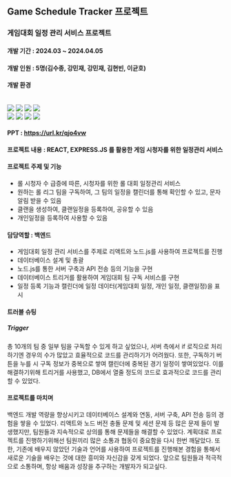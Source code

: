 ## <div align=left><strong>Game Schedule Tracker 프로젝트</strong></div>

###  게임대회 일정 관리 서비스 프로젝트
#### 개발 기간 : 2024.03 ~ 2024.04.05
#### 개발 인원 : 5명(김수종, 강민재, 강민재, 김현빈, 이균호)
#### 개발 환경 

<div align=left> 
<br>
  
<img src="https://img.shields.io/badge/html5-E34F26?style=for-the-badge&logo=html5&logoColor=white"> 
<img src="https://img.shields.io/badge/css-1572B6?style=for-the-badge&logo=css3&logoColor=white"> 
<img src="https://img.shields.io/badge/javascript-F7DF1E?style=for-the-badge&logo=javascript&logoColor=black"> 
<img src="https://img.shields.io/badge/mysql-4479A1?style=for-the-badge&logo=mysql&logoColor=white"> 

<br>

<img src="https://img.shields.io/badge/react-61DAFB?style=for-the-badge&logo=react&logoColor=black"> 
<img src="https://img.shields.io/badge/node.js-339933?style=for-the-badge&logo=Node.js&logoColor=white">
<img src="https://img.shields.io/badge/express-000000?style=for-the-badge&logo=express&logoColor=white"> 
<img src="https://img.shields.io/badge/github-181717?style=for-the-badge&logo=github&logoColor=white">

#### PPT : https://url.kr/qjo4vw

#### 프로젝트 내용 : REACT, EXPRESS.JS 를 활용한 게임 시청자를 위한 일정관리 서비스

#### 프로젝트 주제 및 기능
- 롤 시청자 수 급증에 따른, 시청자를 위한 롤 대회 일정관리 서비스
- 원하는 롤 리그 팀을 구독하여, 그 팀의 일정을 캘린더를 통해 확인할 수 있고, 문자 알림 받을 수 있음
- 클랜을 생성하여, 클랜일정을 등록하여, 공유할 수 있음
- 개인일정을 등록하여 사용할 수 있음

#### 담당역할 : 백엔드
- 게임대회 일정 관리 서비스를 주제로 리액트와 노드.js를 사용하여 프로젝트를 진행
- 데이터베이스 설계 및 총괄 
- 노드.js를 통한 서버 구축과 API 전송 등의 기능을 구현 
- 데이터베이스 트리거를 활용하여 게임대회 팀 구독 서비스를 구현 
- 일정 등록 기능과 캘린더에 일정 데이터(게임대회 일정, 개인 일정, 클랜일정)을 표시

#### 트러블 슈팅
##### Trigger
총 10개의 팀 중 일부 팀을 구독할 수 있게 하고 싶었으나, 서버 측에서 if 로직으로 처리하기엔 경우의 수가 많았고 효율적으로
코드를 관리하기가 어려웠다. 또한, 구독하기 버튼을 누를 시 구독 정보가 중복으로 쌓여 캘린더에 중복된 경기 일정이 쌓여있었다.
이를 해결하기위해 트리거를 사용했고, DB에서 열줄 정도의 코드로 효과적으로 코드를 관리할 수 있었다.

#### 프로젝트를 마치며
백엔드 개발 역량을 향상시키고 데이터베이스 설계와 연동, 서버 구축, API 전송 등의 경험을 쌓을 수 있었다.
리액트와 노드 버전 충돌 문제 및 세션 문제 등 많은 문제 들이 발생했지만, 팀원들과 지속적으로 상의를 통해 문제들을 해결할 수 있었다. 
계획대로 프로젝트를 진행하기위해선 팀원끼리 많은 소통과 협동이 중요함을 다시 한번 깨달았다.
또한, 기존에 배우지 않았던 기술과 언어를 사용하여 프로젝트를 진행해본 경험을 통해서 새로운 기술을 배우는 것에 대한 흥미와 자신감을 갖게 되었다. 
앞으로 팀원들과 적극적으로 소통하며, 항상 배움과 성장을 추구하는 개발자가 되고싶다.
